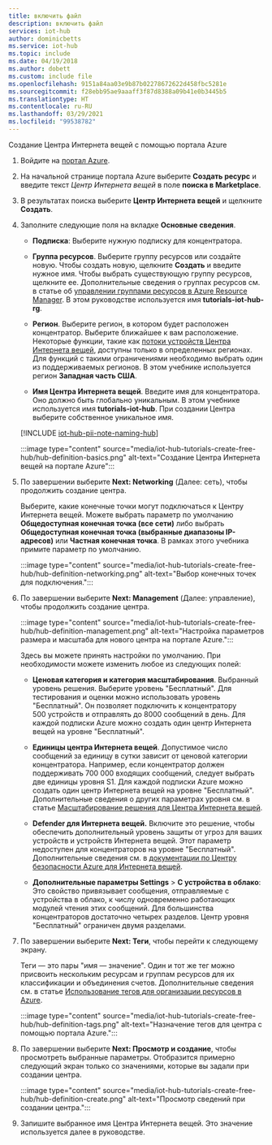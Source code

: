 ```yaml
---
title: включить файл
description: включить файл
services: iot-hub
author: dominicbetts
ms.service: iot-hub
ms.topic: include
ms.date: 04/19/2018
ms.author: dobett
ms.custom: include file
ms.openlocfilehash: 9151a84aa03e9b87b02278672622d458fbc5281e
ms.sourcegitcommit: f28ebb95ae9aaaff3f87d8388a09b41e0b3445b5
ms.translationtype: HT
ms.contentlocale: ru-RU
ms.lasthandoff: 03/29/2021
ms.locfileid: "99538782"
---
```

Создание Центра Интернета вещей с помощью портала Azure

1. Войдите на [портал Azure](https://portal.azure.com).

1. На начальной странице портала Azure выберите **Создать ресурс** и введите текст *Центр Интернета вещей* в поле **поиска в Marketplace**.

1. В результатах поиска выберите **Центр Интернета вещей** и щелкните **Создать**.

1. Заполните следующие поля на вкладке **Основные сведения**.

   - **Подписка**: Выберите нужную подписку для концентратора.

   - **Группа ресурсов**. Выберите группу ресурсов или создайте новую. Чтобы создать новую, щелкните **Создать** и введите нужное имя. Чтобы выбрать существующую группу ресурсов, щелкните ее. Дополнительные сведения о группах ресурсов см. в статье об [управлении группами ресурсов в Azure Resource Manager](../articles/azure-resource-manager/management/manage-resource-groups-portal.md). В этом руководстве используется имя **tutorials-iot-hub-rg**.

   - **Регион**. Выберите регион, в котором будет расположен концентратор. Выберите ближайшее к вам расположение. Некоторые функции, такие как [потоки устройств Центра Интернета вещей](../articles/iot-hub/iot-hub-device-streams-overview.md), доступны только в определенных регионах. Для функций с такими ограничениями необходимо выбрать один из поддерживаемых регионов. В этом учебнике используется регион **Западная часть США**.

   - **Имя Центра Интернета вещей**. Введите имя для концентратора. Оно должно быть глобально уникальным. В этом учебнике используется имя **tutorials-iot-hub**. При создании Центра выберите собственное уникальное имя.

   [!INCLUDE [iot-hub-pii-note-naming-hub](iot-hub-pii-note-naming-hub.md)]

   :::image type="content" source="media/iot-hub-tutorials-create-free-hub/hub-definition-basics.png" alt-text="Создание Центра Интернета вещей на портале Azure":::

1. По завершении выберите **Next: Networking** (Далее: сеть), чтобы продолжить создание центра.

   Выберите, какие конечные точки могут подключаться к Центру Интернета вещей. Можете выбрать параметр по умолчанию **Общедоступная конечная точка (все сети)** либо выбрать **Общедоступная конечная точка (выбранные диапазоны IP-адресов)** или **Частная конечная точка**. В рамках этого учебника примите параметр по умолчанию.

   :::image type="content" source="media/iot-hub-tutorials-create-free-hub/hub-definition-networking.png" alt-text="Выбор конечных точек для подключения.":::

1. По завершении выберите **Next: Management** (Далее: управление), чтобы продолжить создание центра.

   :::image type="content" source="media/iot-hub-tutorials-create-free-hub/hub-definition-management.png" alt-text="Настройка параметров размера и масштаба для нового центра на портале Azure.":::

   Здесь вы можете принять настройки по умолчанию. При необходимости можете изменить любое из следующих полей:

   - **Ценовая категория и категория масштабирования**. Выбранный уровень решения. Выберите уровень "Бесплатный". Для тестирования и оценки можно использовать уровень "Бесплатный". Он позволяет подключить к концентратору 500 устройств и отправлять до 8000 сообщений в день. Для каждой подписки Azure можно создать один центр Интернета вещей на уровне "Бесплатный".

   - **Единицы центра Интернета вещей**. Допустимое число сообщений за единицу в сутки зависит от ценовой категории концентратора. Например, если концентратор должен поддерживать 700 000 входящих сообщений, следует выбрать две единицы уровня S1.
   Для каждой подписки Azure можно создать один центр Интернета вещей на уровне "Бесплатный". Дополнительные сведения о других параметрах уровня см. в статье [Масштабирование решения для Центра Интернета вещей](../articles/iot-hub/iot-hub-scaling.md).

   - **Defender для Интернета вещей.** Включите это решение, чтобы обеспечить дополнительный уровень защиты от угроз для ваших устройств и устройств Интернета вещей. Этот параметр недоступен для концентраторов на уровне "Бесплатный". Дополнительные сведения см. в [документации по Центру безопасности Azure для Интернета вещей](/azure/asc-for-iot/).

   - **Дополнительные параметры Settings** > **С устройства в облако**: Это свойство привязывает сообщения, отправляемые с устройства в облако, к числу одновременно работающих модулей чтения этих сообщений. Для большинства концентраторов достаточно четырех разделов. Центр уровня "Бесплатный" ограничен двумя разделами.

1. По завершении выберите **Next: Теги**, чтобы перейти к следующему экрану.

   Теги — это пары "имя — значение". Один и тот же тег можно присвоить нескольким ресурсам и группам ресурсов для их классификации и объединения счетов. Дополнительные сведения см. в статье [Использование тегов для организации ресурсов в Azure](../articles/azure-resource-manager/management/tag-resources.md).

   :::image type="content" source="media/iot-hub-tutorials-create-free-hub/hub-definition-tags.png" alt-text="Назначение тегов для центра с помощью портала Azure.":::

1. По завершении выберите **Next: Просмотр и создание**, чтобы просмотреть выбранные параметры. Отобразится примерно следующий экран только со значениями, которые вы задали при создании центра.

   :::image type="content" source="media/iot-hub-tutorials-create-free-hub/hub-definition-create.png" alt-text="Просмотр сведений при создании центра.":::

1. Запишите выбранное имя Центра Интернета вещей. Это значение используется далее в руководстве.
